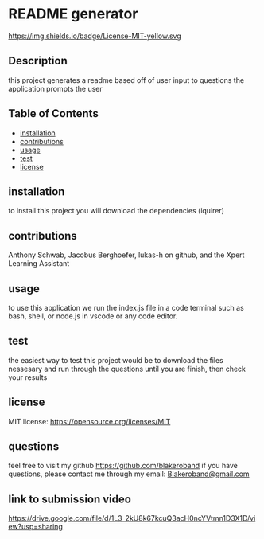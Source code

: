 # README generator

  https://img.shields.io/badge/License-MIT-yellow.svg

  ## Description
  this project generates a readme based off of user input to questions the application prompts the user

  ## Table of Contents
  - [installation](#installation)
  - [contributions](#contributions)
  - [usage](#usage)
  - [test](#test)
  - [license](#license)

  ## installation
  to install this project you will download the dependencies (iquirer)

  ## contributions
  Anthony Schwab, Jacobus Berghoefer, lukas-h on github, and the Xpert Learning Assistant

  ## usage
  to use this application we run the index.js file in a code terminal such as bash, shell, or node.js in vscode or any code editor.
  
  ## test
  the easiest way to test this project would be to download the files nessesary and run through the questions until you are finish, then check your results

  ## license
  MIT license: 
https://opensource.org/licenses/MIT
  
  ## questions
  feel free to visit my github https://github.com/blakeroband
  if you have questions, please contact me through my email: Blakeroband@gmail.com

  ## link to submission video
  https://drive.google.com/file/d/1L3_2kU8k67kcuQ3acH0ncYVtmn1D3X1D/view?usp=sharing